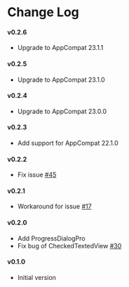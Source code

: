 # Change Log
#### v0.2.6
* Upgrade to AppCompat 23.1.1

#### v0.2.5
* Upgrade to AppCompat 23.1.0

#### v0.2.4
* Upgrade to AppCompat 23.0.0

#### v0.2.3
* Add support for AppCompat 22.1.0

#### v0.2.2
* Fix issue [#45](https://github.com/fengdai/AlertDialogPro/issues/45)

#### v0.2.1
* Workaround for issue [#17](https://github.com/fengdai/AlertDialogPro/issues/17)

#### v0.2.0
* Add ProgressDialogPro
* Fix bug of CheckedTextedView [#30](https://github.com/fengdai/AlertDialogPro/issues/30)

#### v0.1.0
* Initial version
